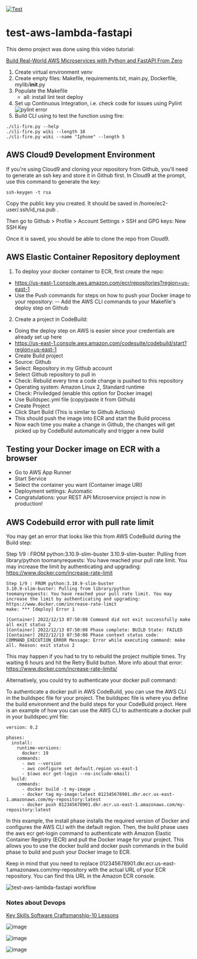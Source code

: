[![Test](https://github.com/jmandrake/test-aws-ecr-docker-fastapi-python/actions/workflows/devops.yml/badge.svg)](https://github.com/jmandrake/test-aws-ecr-docker-fastapi-python/actions/workflows/devops.yml)

# test-aws-lambda-fastapi

This demo project was done using this video tutorial:

[Build Real-World AWS Microservices with Python and FastAPI From Zero](https://www.youtube.com/watch?v=SqFFCTNyi88&t=2430s)


1. Create virtual environment venv
2. Create empty files: Makefile, requirements.txt, main.py, Dockerfile, mylib/__init__.py
3. Populate the Makefile
    - all: install lint test deploy
4. Set up Continuous Integration, i.e. check code for issues using Pylint
![pylint error](https://user-images.githubusercontent.com/9938598/206826810-69873457-18a1-4aa8-a0b5-ecaa9ef80c60.png)
5. Build CLI using to test the function using fire: 
```
./cli-fire.py --help
./cli-fire.py wiki --length 10
./cli-fire.py wiki --name "Iphone" --length 5
```

## AWS Cloud9 Development Environment
If you're using Cloud9 and cloning your repository from Github, you'll need to generate an ssh key and store it in Github first.
In Cloud9 at the prompt, use this command to generate the key:
```
ssh-keygen -t rsa
```

Copy the public key you created. It should be saved in /home/ec2-user/.ssh/id_rsa.pub .

Then go to Github > Profile > Account Settings > SSH and GPG keys: New SSH Key

Once it is saved, you should be able to clone the repo from Cloud9.


## AWS Elastic Container Repository deployment

1) To deploy your docker container to ECR, first create the repo: 
- https://us-east-1.console.aws.amazon.com/ecr/repositories?region=us-east-1
- Use the Push commands for steps on how to push your Docker image to your repository:
-- Add the AWS CLI commands to your Makefile's deploy step on Github

2) Create a project in CodeBuild:
- Doing the deploy step on AWS is easier since your credentials are already set up here
- https://us-east-1.console.aws.amazon.com/codesuite/codebuild/start?region=us-east-1
- Create Build project 
- Source: Github
- Select: Repository in my Github account
- Select Github repository to pull in
- Check: Rebuild every time a code change is pushed to this repository
- Operating system: Amazon Linux 2, Standard runtime
- Check: Priviledged (enable this option for Docker image)
- Use Buildspec.yml file (copy/paste it from Github)
- Create Project
- Click Start Build (This is similar to Github Actions)
- This should push the image into ECR and start the Build process
- Now each time you make a change in Github, the changes will get picked up by CodeBuild automatically and trigger a new build

## Testing your Docker image on ECR with a browser
- Go to AWS App Runner
- Start Service
- Select the container you want (Container image URI)
- Deployment settings: Automatic
- Congratulations: your REST API Microservice project is now in production!


## AWS Codebuild error with pull rate limit

You may get an error that looks like this from AWS CodeBuild during the Build step:

Step 1/9 : FROM python:3.10.9-slim-buster
3.10.9-slim-buster: Pulling from library/python
toomanyrequests: You have reached your pull rate limit. You may increase the limit by authenticating and upgrading: https://www.docker.com/increase-rate-limit


```
Step 1/9 : FROM python:3.10.9-slim-buster
3.10.9-slim-buster: Pulling from library/python
toomanyrequests: You have reached your pull rate limit. You may increase the limit by authenticating and upgrading: https://www.docker.com/increase-rate-limit
make: *** [deploy] Error 1

[Container] 2022/12/13 07:50:08 Command did not exit successfully make all exit status 2
[Container] 2022/12/13 07:50:08 Phase complete: BUILD State: FAILED
[Container] 2022/12/13 07:50:08 Phase context status code: COMMAND_EXECUTION_ERROR Message: Error while executing command: make all. Reason: exit status 2
```

This may happen if you had to try to rebuild the project multiple times. Try waiting 6 hours and hit the Retry Build button.
More info about that error: https://www.docker.com/increase-rate-limits/

Alternatively, you could try to authenticate your docker pull command:

To authenticate a docker pull in AWS CodeBuild, you can use the AWS CLI in the buildspec file for your project. The buildspec file is where you define the build environment and the build steps for your CodeBuild project. Here is an example of how you can use the AWS CLI to authenticate a docker pull in your buildspec.yml file:

```
version: 0.2

phases:
  install:
    runtime-versions:
      docker: 19
    commands:
      - aws --version
      - aws configure set default.region us-east-1
      - $(aws ecr get-login --no-include-email)
  build:
    commands:
      - docker build -t my-image .
      - docker tag my-image:latest 012345678901.dkr.ecr.us-east-1.amazonaws.com/my-repository:latest
      - docker push 012345678901.dkr.ecr.us-east-1.amazonaws.com/my-repository:latest
```

In this example, the install phase installs the required version of Docker and configures the AWS CLI with the default region. Then, the build phase uses the aws ecr get-login command to authenticate with Amazon Elastic Container Registry (ECR) and pull the Docker image for your project. This allows you to use the docker build and docker push commands in the build phase to build and push your Docker image to ECR.

Keep in mind that you need to replace 012345678901.dkr.ecr.us-east-1.amazonaws.com/my-repository with the actual URL of your ECR repository. You can find this URL in the Amazon ECR console.


![test-aws-lambda-fastapi workflow](https://github.com/jmandrake/test-aws-lambda-fastapi/actions/workflows/devops.yml/badge.svg)

### Notes about Devops
[Key Skills Software Craftsmanship-10 Lessons](https://www.youtube.com/watch?v=qNBr5A0Kzgk)

![image](https://user-images.githubusercontent.com/9938598/207751905-5e80d63a-418c-4bbc-8e4f-222a21458bfb.png)

![image](https://user-images.githubusercontent.com/9938598/207752059-692d7ef9-bb1c-4d88-b080-0d57e8a30547.png)

![image](https://user-images.githubusercontent.com/9938598/207752804-4e3c9fb9-5787-40f3-ac26-cdba8a9aef86.png)


